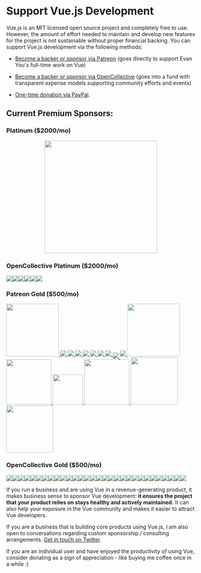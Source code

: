 # Support Vue.js Development

Vue.js is an MIT licensed open source project and completely free to use.
However, the amount of effort needed to maintain and develop new features for the project is not sustainable without proper financial backing. You can support Vue.js development via the following methods:

- [Become a backer or sponsor via Patreon](https://www.patreon.com/evanyou) (goes directly to support Evan You's full-time work on Vue)

- [Become a backer or sponsor via OpenCollective](https://opencollective.com/vuejs) (goes into a fund with transparent expense models supporting community efforts and events)

- [One-time donation via PayPal](https://www.paypal.me/evanyou).

## Current Premium Sponsors:

### Platinum ($2000/mo)

<p style="text-align: center;">
  <a href="https://stdlib.com">
    <img style="width: 300px;" src="/images/stdlib.png">
  </a>
</p>

### OpenCollective Platinum ($2000/mo)

<p class="open-collective-sponsors sponsor-section">
  <a href="https://opencollective.com/vuejs/platinumsponsor/0/website" target="_blank"><img src="https://opencollective.com/vuejs/platinumsponsor/0/avatar.svg"></a><a href="https://opencollective.com/vuejs/platinumsponsor/1/website" target="_blank"><img src="https://opencollective.com/vuejs/platinumsponsor/1/avatar.svg"></a><a href="https://opencollective.com/vuejs/platinumsponsor/2/website" target="_blank"><img src="https://opencollective.com/vuejs/platinumsponsor/2/avatar.svg"></a><a href="https://opencollective.com/vuejs/platinumsponsor/3/website" target="_blank"><img src="https://opencollective.com/vuejs/platinumsponsor/3/avatar.svg"></a><a href="https://opencollective.com/vuejs/platinumsponsor/4/website" target="_blank"><img src="https://opencollective.com/vuejs/platinumsponsor/4/avatar.svg"></a><a href="https://opencollective.com/vuejs/platinumsponsor/5/website" target="_blank"><img src="https://opencollective.com/vuejs/platinumsponsor/5/avatar.svg"></a>
</p>

### Patreon Gold ($500/mo)

<p class="patreon-sponsors sponsor-section">
  <a href="https://deepstreamhub.com" target="_blank" style="width: 140px; top: 1px;">
    <img src="/images/deepstream.png" style="width: 140px;">
  </a><a href="https://jsfiddle.net">
    <img src="/images/jsfiddle.png">
  </a><a href="https://laravel.com">
    <img src="/images/laravel.png">
  </a><a href="https://chaitin.cn">
    <img src="/images/chaitin.png">
  </a><a href="https://htmlburger.com" target="_blank">
    <img src="/images/htmlburger.png">
  </a><a href="https://starter.someline.com/" target="_blank">
    <img src="/images/someline.png">
  </a><a href="http://monterail.com/" target="_blank">
    <img src="/images/monterail.png">
  </a><a href="https://www.2mhost.com/" target="_blank">
    <img src="/images/2mhost.png">
  </a><a href="https://vuejobs.com/?ref=vuejs" target="_blank" style="position: relative; top: 6px;">
    <img src="/images/vuejobs.svg">
  </a><a href="https://leanpub.com/vuejs2" target="_blank">
    <img src="/images/tmvuejs2.png">
  </a><a href="https://component.io" target="_blank" style="width: 140px;">
    <img src="/images/component_io.png" style="width: 140px;">
  </a><a href="https://www.v2ex.com/t/379389" target="_blank" style="width: 120px;">
    <img src="/images/v2exer.png" style="width: 120px;">
  </a><a href="https://www.xfive.co/" target="_blank" style="width: 80px;">
    <img src="/images/xfive.png" style="width: 80px;">
  </a><a href="http://www.frontenddevelopermeetups.com/" target="_blank" style="width: 120px;">
    <img src="/images/frontend-meetups.png" style="width: 120px;">
  </a><a href="https://onsen.io/vue/" target="_blank" style="width: 125px;">
    <img src="/images/onsen-ui.png" style="width: 125px;">
  </a><a href="http://tooltwist.com/" target="_blank" style="width: 125px;">
    <img src="/images/tooltwist.png" style="width: 125px">
  </a>
</p>

### OpenCollective Gold ($500/mo)

<p class="open-collective-sponsors sponsor-section">
  <a href="https://opencollective.com/vuejs/goldsponsor/0/website" target="_blank"><img src="https://opencollective.com/vuejs/goldsponsor/0/avatar.svg"></a><a href="https://opencollective.com/vuejs/goldsponsor/1/website" target="_blank"><img src="https://opencollective.com/vuejs/goldsponsor/1/avatar.svg"></a><a href="https://opencollective.com/vuejs/goldsponsor/2/website" target="_blank"><img src="https://opencollective.com/vuejs/goldsponsor/2/avatar.svg"></a><a href="https://opencollective.com/vuejs/goldsponsor/3/website" target="_blank"><img src="https://opencollective.com/vuejs/goldsponsor/3/avatar.svg"></a><a href="https://opencollective.com/vuejs/goldsponsor/4/website" target="_blank"><img src="https://opencollective.com/vuejs/goldsponsor/4/avatar.svg"></a><a href="https://opencollective.com/vuejs/goldsponsor/5/website" target="_blank"><img src="https://opencollective.com/vuejs/goldsponsor/5/avatar.svg"></a><a href="https://opencollective.com/vuejs/goldsponsor/6/website" target="_blank"><img src="https://opencollective.com/vuejs/goldsponsor/6/avatar.svg"></a><a href="https://opencollective.com/vuejs/goldsponsor/7/website" target="_blank"><img src="https://opencollective.com/vuejs/goldsponsor/7/avatar.svg"></a><a href="https://opencollective.com/vuejs/goldsponsor/8/website" target="_blank"><img src="https://opencollective.com/vuejs/goldsponsor/8/avatar.svg"></a><a href="https://opencollective.com/vuejs/goldsponsor/9/website" target="_blank"><img src="https://opencollective.com/vuejs/goldsponsor/9/avatar.svg"></a><a href="https://opencollective.com/vuejs/goldsponsor/10/website" target="_blank"><img src="https://opencollective.com/vuejs/goldsponsor/10/avatar.svg"></a><a href="https://opencollective.com/vuejs/goldsponsor/11/website" target="_blank"><img src="https://opencollective.com/vuejs/goldsponsor/11/avatar.svg"></a><a href="https://opencollective.com/vuejs/goldsponsor/12/website" target="_blank"><img src="https://opencollective.com/vuejs/goldsponsor/12/avatar.svg"></a><a href="https://opencollective.com/vuejs/goldsponsor/13/website" target="_blank"><img src="https://opencollective.com/vuejs/goldsponsor/13/avatar.svg"></a><a href="https://opencollective.com/vuejs/goldsponsor/14/website" target="_blank"><img src="https://opencollective.com/vuejs/goldsponsor/14/avatar.svg"></a><a href="https://opencollective.com/vuejs/goldsponsor/15/website" target="_blank"><img src="https://opencollective.com/vuejs/goldsponsor/15/avatar.svg"></a><a href="https://opencollective.com/vuejs/goldsponsor/16/website" target="_blank"><img src="https://opencollective.com/vuejs/goldsponsor/16/avatar.svg"></a><a href="https://opencollective.com/vuejs/goldsponsor/17/website" target="_blank"><img src="https://opencollective.com/vuejs/goldsponsor/17/avatar.svg"></a><a href="https://opencollective.com/vuejs/goldsponsor/18/website" target="_blank"><img src="https://opencollective.com/vuejs/goldsponsor/18/avatar.svg"></a><a href="https://opencollective.com/vuejs/goldsponsor/19/website" target="_blank"><img src="https://opencollective.com/vuejs/goldsponsor/19/avatar.svg"></a><a href="https://opencollective.com/vuejs/goldsponsor/20/website" target="_blank"><img src="https://opencollective.com/vuejs/goldsponsor/20/avatar.svg"></a><a href="https://opencollective.com/vuejs/goldsponsor/21/website" target="_blank"><img src="https://opencollective.com/vuejs/goldsponsor/21/avatar.svg"></a><a href="https://opencollective.com/vuejs/goldsponsor/22/website" target="_blank"><img src="https://opencollective.com/vuejs/goldsponsor/22/avatar.svg"></a><a href="https://opencollective.com/vuejs/goldsponsor/23/website" target="_blank"><img src="https://opencollective.com/vuejs/goldsponsor/23/avatar.svg"></a><a href="https://opencollective.com/vuejs/goldsponsor/24/website" target="_blank"><img src="https://opencollective.com/vuejs/goldsponsor/24/avatar.svg"></a><a href="https://opencollective.com/vuejs/goldsponsor/25/website" target="_blank"><img src="https://opencollective.com/vuejs/goldsponsor/25/avatar.svg"></a><a href="https://opencollective.com/vuejs/goldsponsor/26/website" target="_blank"><img src="https://opencollective.com/vuejs/goldsponsor/26/avatar.svg"></a><a href="https://opencollective.com/vuejs/goldsponsor/27/website" target="_blank"><img src="https://opencollective.com/vuejs/goldsponsor/27/avatar.svg"></a><a href="https://opencollective.com/vuejs/goldsponsor/28/website" target="_blank"><img src="https://opencollective.com/vuejs/goldsponsor/28/avatar.svg"></a><a href="https://opencollective.com/vuejs/goldsponsor/29/website" target="_blank"><img src="https://opencollective.com/vuejs/goldsponsor/29/avatar.svg"></a>
</p>

If you run a business and are using Vue in a revenue-generating product, it makes business sense to sponsor Vue development: **it ensures the project that your product relies on stays healthy and actively maintained.** It can also help your exposure in the Vue community and makes it easier to attract Vue developers.

If you are a business that is building core products using Vue.js, I am also open to conversations regarding custom sponsorship / consulting arrangements. [Get in touch on Twitter](https://twitter.com/youyuxi).

If you are an individual user and have enjoyed the productivity of using Vue, consider donating as a sign of appreciation - like buying me coffee once in a while :)
